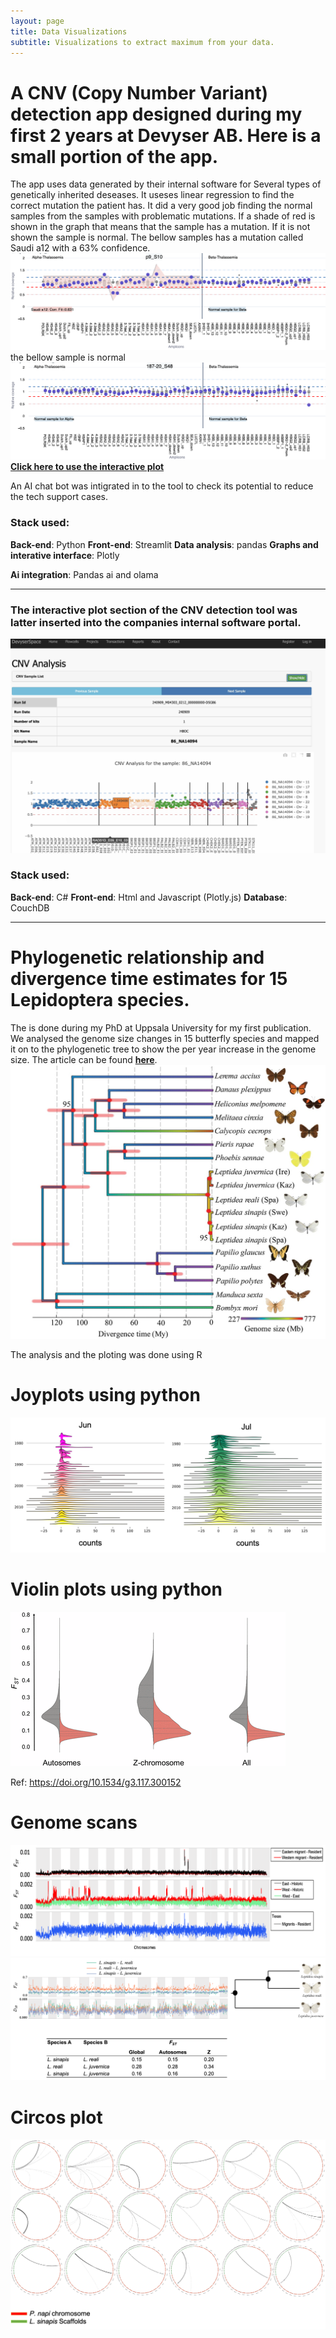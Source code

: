 ```yaml
---
layout: page
title: Data Visualizations
subtitle: Visualizations to extract maximum from your data.
---
```




# A CNV (Copy Number Variant) detection app designed during my first 2 years at Devyser AB. Here is a small portion of the app. 
The app uses data generated by their internal software for Several types of genetically inherited deseases. It useses linear regression to find the correct mutation the patient has. It did a very good job finding the normal samples from the samples with problematic mutations. If a shade of red is shown in the graph that means that the sample has a mutation. If it is not shown the sample is normal. The bellow samples has a mutation called Saudi a12 with a 63% confidence. 
<img style="float: center;" src="/assets/img/newplot_CNV.png">
the bellow sample is normal
<img style="float: center;" src="/assets/img/newplot_Normal.png">
[**Click here to use the interactive plot**](https://venta380.github.io/2024-11-12-Visualization/)

An AI chat bot was intigrated in to the tool to check its potential to reduce the tech support cases. 

### Stack used:
**Back-end**: Python
**Front-end**: Streamlit
**Data analysis**: pandas
**Graphs and interative interface**: Plotly

**Ai integration**: Pandas ai and olama

---
### The interactive plot section of the CNV detection tool was latter inserted into the companies internal software portal.
<img style="float: center;" src="/assets/img/Devyser_DAP_CNV.png">

### Stack used:
**Back-end**: C#
**Front-end**: Html and Javascript (Plotly.js)
**Database**: CouchDB

---


# Phylogenetic relationship and divergence time estimates for 15 Lepidoptera species.
The is done during my PhD at Uppsala University for my first publication. We analysed the genome size changes in 15 butterfly species and mapped it on to the phylogenetic tree to show the per year increase in the genome size. The article can be found [**here**](https://doi.org/10.1093/gbe/evx163).
<img style="float: center;" src="/assets/img/evx163f1.jpeg">

The analysis and the ploting was done using R

# Joyplots using python

<img style="float: center;" src="/assets/img/joy.png">



# Violin plots using python
<img style="float: center;" src="/assets/img/m_3983f4.gif">

Ref: https://doi.org/10.1534/g3.117.300152

# Genome scans
<img style="float: center;" src="/assets/img/scan.png">
<img style="float: center;" src="/assets/img/lep_scan.png">

# Circos plot
<img style="float: center;" src="/assets/img/circros.png">

